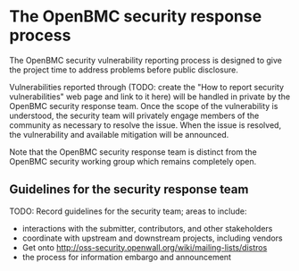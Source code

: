 # The OpenBMC security response process

The OpenBMC security vulnerability reporting process is designed to
give the project time to address problems before public disclosure.

Vulnerabilities reported through (TODO: create the "How to report
security vulnerabilities" web page and link to it here) will be
handled in private by the OpenBMC security response team.  Once the
scope of the vulnerability is understood, the security team will
privately engage members of the community as necessary to resolve the
issue.  When the issue is resolved, the vulnerability and available
mitigation will be announced.

Note that the OpenBMC security response team is distinct from the
OpenBMC security working group which remains completely open.


## Guidelines for the security response team

TODO: Record guidelines for the security team; areas to include:
 - interactions with the submitter, contributors, and other stakeholders
 - coordinate with upstream and downstream projects, including vendors
 - Get onto http://oss-security.openwall.org/wiki/mailing-lists/distros
 - the process for information embargo and announcement
